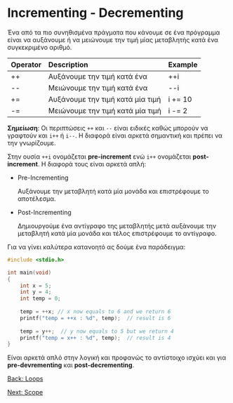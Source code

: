 # Incrementing - Decrementing

Ένα από τα πιο συνηθισμένα πράγματα που κάνουμε σε ένα πρόγραμμα είναι να αυξάνουμε ή να μειώνουμε την τιμή μίας μεταβλητής κατά ένα συγκεκριμένο αριθμό.

| **Operator** | **Description**                 | **Example** |
|:-------------------------|:-------------------------------|:------------|
| ++					   | Αυξάνουμε την τιμή κατά ένα	| ++i		  |
| --					   | Μειώνουμε την τιμή κατά ένα	| --i		  |
| +=					   | Αυξάνουμε την τιμή κατά μία τιμή| i += 10	  |
| -=					   | Μειώνουμε την τιμή κατά μία τιμή| i -= 2     |


**Σημείωση**: Οι περιπτώσεις `++` και `--` είναι ειδικές καθώς μπορούν να γραφτούν και `i++` ή `i--`. Η διαφορά είναι αρκετά σημαντική και πρέπει να την γνωρίζουμε.

Στην ουσία `++i` ονομάζεται **pre-increment** ενώ `i++` ονομάζεται **post-increment**. Η διαφορά τους είναι αρκετά απλή:

* Pre-Incrementing
    
    Αυξάνουμε την μεταβλητή κατά μία μονάδα και επιστρέφουμε το αποτέλεσμα.

* Post-Incrementing

    Δημιουργούμε ένα αντίγραφο της μεταβλητής μετά αυξάνουμε την μεταβλητή κατά μία μονάδα και τέλος επιστρέφουμε το αντίγραφο.
	
Για να γίνει καλύτερα κατανοητό ας δούμε ένα παράδειγμα:

```C
#include <stdio.h>

int main(void)
{
    int x = 5;
    int y = 4;
    int temp = 0;
	
    temp = ++x;	// x now equals to 6 and we return 6
    printf("temp = ++x : %d", temp);  // result is 6
	
    temp = y++;  // y now equals to 5 but we return 4
    printf("temp = x++ : %d", temp);  // result is 4
}
```
Είναι αρκετά απλό στην λογική και προφανώς το αντίστοιχο ισχύει και για **pre-devrementing** και **post-decrementing**.

[Back: Loops](https://github.com/unipi-projects/extras/blob/main/Languages/C/Loops/README.md)

[Next: Scope](https://github.com/unipi-projects/extras/blob/main/Languages/C/Scope/README.md)
